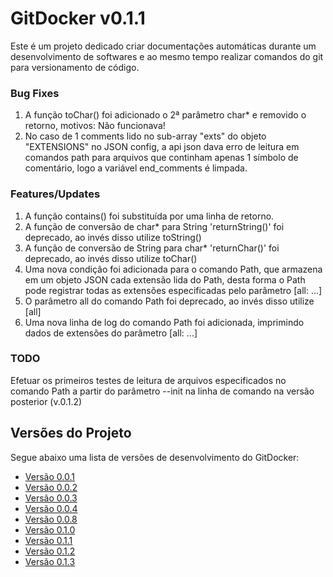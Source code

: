 # GitDocker v0.1.1

Este é um projeto dedicado criar documentações automáticas durante um desenvolvimento de softwares e ao mesmo tempo realizar comandos do git para versionamento de código.

### Bug Fixes

1. A função toChar() foi adicionado o 2ª parâmetro char* e removido o retorno, motivos: Não funcionava!
2. No caso de 1 comments lido no sub-array "exts" do objeto "EXTENSIONS" no JSON config, a api json dava erro de leitura em comandos path para arquivos que continham apenas 1 símbolo de comentário, logo a variável end_comments é limpada.

### Features/Updates

1. A função contains() foi substituída por uma linha de retorno.
2. A função de conversão de char* para String 'returnString()' foi deprecado, ao invés disso utilize toString()
3. A função de conversão de String para char* 'returnChar()' foi deprecado, ao invés disso utilize toChar()
4. Uma nova condição foi adicionada para o comando Path, que armazena em um objeto JSON cada extensão lida do Path, desta forma o Path pode registrar todas as extensões especificadas pelo parâmetro [all: ...]
5. O parâmetro all do comando Path foi deprecado, ao invés disso utilize [all]
6. Uma nova linha de log do comando Path foi adicionada, imprimindo dados de extensões do parâmetro [all: ...]

### TODO 

Efetuar os primeiros testes de leitura de arquivos especificados no comando Path a partir do parâmetro --init na linha de comando na versão posterior (v.0.1.2)

## Versões do Projeto

Segue abaixo uma lista de versões de desenvolvimento do GitDocker:

* <a href="https://github.com/FrancisBFTC/gitdocker/tree/gitdocker-v0.0.1"> Versão 0.0.1 </a>
* <a href="https://github.com/FrancisBFTC/gitdocker/tree/gitdocker-v0.0.2"> Versão 0.0.2 </a>
* <a href="https://github.com/FrancisBFTC/gitdocker/tree/gitdocker-v0.0.3"> Versão 0.0.3 </a>
* <a href="https://github.com/FrancisBFTC/gitdocker/tree/gitdocker-v0.0.4"> Versão 0.0.4 </a>
* <a href="https://github.com/FrancisBFTC/gitdocker/tree/gitdocker-v0.0.8"> Versão 0.0.8 </a>
* <a href="https://github.com/FrancisBFTC/gitdocker/tree/gitdocker-v0.1.0"> Versão 0.1.0 </a>
* <a href="https://github.com/FrancisBFTC/gitdocker/tree/gitdocker-v0.1.1"> Versão 0.1.1 </a>
* <a href="https://github.com/FrancisBFTC/gitdocker/tree/gitdocker-v0.1.2"> Versão 0.1.2 </a>
* <a href="https://github.com/FrancisBFTC/gitdocker/tree/gitdocker-v0.1.3"> Versão 0.1.3 </a>
